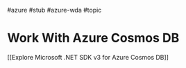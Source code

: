 #azure #stub #azure-wda #topic

# Work With Azure Cosmos DB
[[Explore Microsoft .NET SDK v3 for Azure Cosmos DB]]
